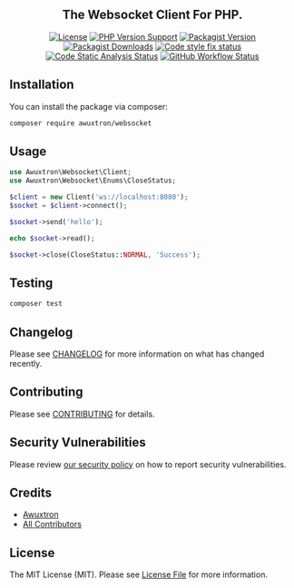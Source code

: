 <h2 align="center">
    <strong>The Websocket Client For PHP.</strong>
</h2>

<p align="center">
    <a href="https://github.com/awuxtron/websocket/blob/main/README.md"><img alt="License" src="https://img.shields.io/github/license/awuxtron/websocket?style=flat-square"></a>
    <a href="https://php.net"><img alt="PHP Version Support" src="https://img.shields.io/packagist/php-v/awuxtron/websocket?style=flat-square"></a>
    <a href="https://packagist.org/packages/awuxtron/websocket"><img alt="Packagist Version" src="https://img.shields.io/packagist/v/awuxtron/websocket?style=flat-square"></a>
    <a href="https://packagist.org/packages/awuxtron/websocket"><img alt="Packagist Downloads" src="https://img.shields.io/packagist/dt/awuxtron/websocket?style=flat-square"></a>
    <a href="https://github.com/awuxtron/websocket/actions/workflows/fix-code-style.yml"><img alt="Code style fix status" src="https://img.shields.io/github/workflow/status/awuxtron/websocket/Check%20&%20fix%20styling?label=code%20style&style=flat-square"></a>
    <a href="https://github.com/awuxtron/websocket/actions/workflows/analyse.yml"><img alt="Code Static Analysis Status" src="https://img.shields.io/github/workflow/status/awuxtron/websocket/Code%20Static%20Analysis?label=analyse&style=flat-square"></a>
    <a href="https://github.com/awuxtron/websocket/actions/workflows/run-tests.yml"><img alt="GitHub Workflow Status" src="https://img.shields.io/github/workflow/status/awuxtron/websocket/Tests?label=tests&style=flat-square"></a>
</p>

## Installation

You can install the package via composer:

```bash
composer require awuxtron/websocket
```

## Usage

```php
use Awuxtron\Websocket\Client;
use Awuxtron\Websocket\Enums\CloseStatus;

$client = new Client('ws://localhost:8080');
$socket = $client->connect();

$socket->send('hello');

echo $socket->read();

$socket->close(CloseStatus::NORMAL, 'Success');

```

## Testing

```bash
composer test
```

## Changelog

Please see [CHANGELOG](CHANGELOG.md) for more information on what has changed recently.

## Contributing

Please see [CONTRIBUTING](../../.github/CONTRIBUTING.md) for details.

## Security Vulnerabilities

Please review [our security policy](../../security/policy) on how to report security vulnerabilities.

## Credits

- [Awuxtron](https://github.com/awuxtron)
- [All Contributors](../../contributors)

## License

The MIT License (MIT). Please see [License File](LICENSE.md) for more information.
